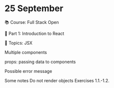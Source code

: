 # 25 September

📚 Course: Full Stack Open

🧩 Part 1: Introduction to React

🔖 Topics: 
JSX

Multiple components

props: passing data to components

Possible error message

Some notes
Do not render objects
Exercises 1.1.-1.2.







